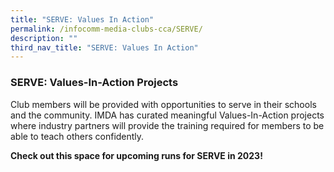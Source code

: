 ```yaml
---
title: "SERVE: Values In Action"
permalink: /infocomm-media-clubs-cca/SERVE/
description: ""
third_nav_title: "SERVE: Values In Action"
---
```

### SERVE: Values-In-Action Projects

Club members will be provided with opportunities to serve in their schools and the community. IMDA has curated meaningful Values-In-Action projects where industry partners will provide the training required for members to be able to teach others confidently.

**Check out this space for upcoming runs for SERVE in 2023!**